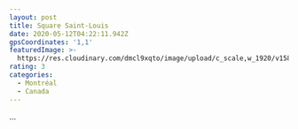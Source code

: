```yaml
---
layout: post
title: Square Saint-Louis
date: 2020-05-12T04:22:11.942Z
gpsCoordinates: '1,1'
featuredImage: >-
  https://res.cloudinary.com/dmcl9xqto/image/upload/c_scale,w_1920/v1589257282/IMG_4178_ii1cig.jpg
rating: 3
categories:
  - Montréal
  - Canada
---
```

...
